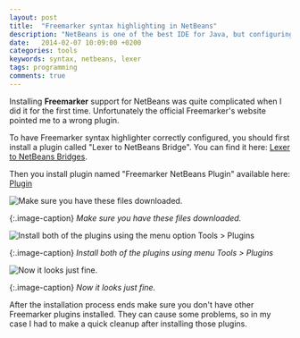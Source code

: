 ```yaml
---
layout: post
title:  "Freemarker syntax highlighting in NetBeans"
description: "NetBeans is one of the best IDE for Java, but configuring it with Freemarker can be painful"
date:   2014-02-07 10:09:00 +0200
categories: tools
keywords: syntax, netbeans, lexer
tags: programming
comments: true
---
```


Installing **Freemarker** support for NetBeans was quite complicated when I did it for the first time. Unfortunately the official Freemarker's website pointed me to a wrong plugin.

To have Freemarker syntax highlighter correctly configured, you should first install a plugin called "Lexer to NetBeans Bridge". You can find it here: [Lexer to NetBeans Bridges][lexer].

Then you install plugin named "Freemarker NetBeans Plugin" available here: [Plugin][plugin]

![Make sure you have these files downloaded.]({{site.url}}/assets/2014-02-07/netbeans1.png)

{:.image-caption}
*Make sure you have these files downloaded.*

![Install both of the plugins using the menu option Tools > Plugins]({{site.url}}/assets/2014-02-07/netbeans2.png)

{:.image-caption}
*Install both of the plugins using menu Tools > Plugins*

![Now it looks just fine.]({{site.url}}/assets/2014-02-07/netbeans3.png)

{:.image-caption}
*Now it looks just fine.*

After the installation process ends make sure you don't have other Freemarker plugins installed. They can cause some problems, so in my case I had to make a quick cleanup after installing those plugins.

[lexer]: http://bits.netbeans.org/maven2/org/netbeans/modules/org-netbeans-modules-lexer-nbbridge/RELEASE71/

[plugin]: http://plugins.netbeans.org/plugin/52115/freemarker-netbeans-plugin
